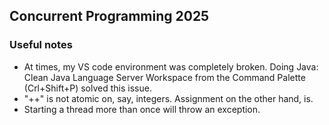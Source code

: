 ## Concurrent Programming 2025

### Useful notes

- At times, my VS code environment was completely broken. Doing  Java: Clean Java Language Server Workspace from the Command Palette (Crl+Shift+P) solved this issue.
- "++" is not atomic on, say, integers. Assignment on the other hand, is.
- Starting a thread more than once will throw an exception.
